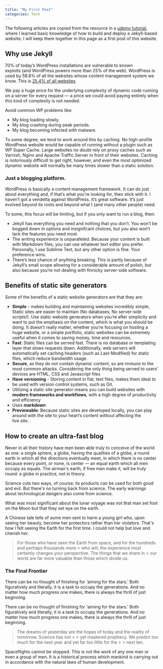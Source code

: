 ```yaml
---
title: "My First Post"
categories: Tech
---
```


The following articles are copied from the resource in a [udemy tutorial][tutorial], where I learned basic knowledge of how to build and deploy a Jekyll-based website. I will keep them together in this page 
as a first post of this website.


## Why use Jekyll

70% of today’s WordPress installations are vulnerable to known exploits (and WordPress powers more than 25% of the web). WordPress is used by 58.8% of all the websites whose content management system we know. This is [25.4% of all websites](http://w3techs.com/technologies/details/cm-wordpress/all/all) 

We pay a huge price for the underlying complexity of dynamic code running on a server for every request — a price we could avoid paying entirely when this kind of complexity is not needed.

Avoid common WP problems like: 

- My blog loading slowly.
- My blog crashing during peak periods.
- My blog becoming infected with malware.

To some degree, we tend to work around this by caching. No high-profile WordPress website would be capable of running without a plugin such as WP Super Cache. Large websites no doubt rely on proxy caches such as Varnish, Nginx and Apache Traffic Server in front of their websites. Caching is notoriously difficult to get right, however, and even the most optimized dynamic website will normally be many times slower than a static solution.

### Just a blogging platform. 
WordPress is basically a content management framework. It can do just about everything and, if that’s what you’re looking for, then stick with it. I haven’t got a vendetta against WordPress. It’s great software. It’s just evolved beyond its roots and beyond what I (and many other people) need. 

To some, this focus will be limiting, but if you only want to run a blog, then:

- Jekyll has everything you need and nothing that you don’t. You won’t be bogged down in options and insignifcant choices, but you also won’t lack the features you need most.
- The writing experience is unparalleled. Because your content is built with Markdown files, you can use whatever text editor you prefer. Personally, I use Sublime Text, but any other option is fine. Your preference wins.
- There’s less chance of anything breaking. This is partly because of Jekyll’s small scope allowing for a considerable amount of polish, but also because you’re not dealing with finnicky server-side software.


## Benefits of static site generators

Some of the benefits of a static website generators are that they are:

- **Simple** - makes building and maintaining websites incredibly simple, Static sites are easier to maintain (No databases, No server-side scripts!). Use static website generators when you’re after simplicity and want to put the emphasis on the content, which is what you should be doing. It doesn’t really matter, whether you’re focusing on hosting a huge website, or a simple portfolio, static websites can be extremely useful when it comes to saving money, time and resources.
- **Fast**: Static files can be served fast. There is no database or templating layer that slows requests down. Additionally, web servers will automatically set caching headers (such as Last-Modified) for static files, which reduce bandwidth usage.
- **Secure**, as they do not contain dynamic content, so are immune to the most common attacks. Considering the only thing being served to users’ devices are HTML, CSS and Javascript files
- **Have versioning** - Storing content in flat, text files, makes them ideal to be used with version control systems, such as Git. 
- Utilizing a static site generator means you can build websites with **modern frameworks and workflows**, with a high degree of productivity and efficiency
- Uses **markdown**
- **Previewable**: Because static sites are developed locally, you can play around with the site to your heart’s content without affecting the live site.


## How to create an ultra-fast blog

Never in all their history have men been able truly to conceive of the world as one: a single sphere, a globe, having the qualities of a globe, a round earth in which all the directions eventually meet, in which there is no center because every point, or none, is center — an equal earth which all men occupy as equals. The airman's earth, if free men make it, will be truly round: a globe in practice, not in theory.

Science cuts two ways, of course; its products can be used for both good and evil. But there's no turning back from science. The early warnings about technological dangers also come from science.

What was most significant about the lunar voyage was not that man set foot on the Moon but that they set eye on the earth.

A Chinese tale tells of some men sent to harm a young girl who, upon seeing her beauty, become her protectors rather than her violators. That's how I felt seeing the Earth for the first time. I could not help but love and cherish her.

> For those who have seen the Earth from space, and for the hundreds and perhaps thousands more > who will, the experience most certainly changes your perspective. The things that we share in > our world are far more valuable than those which divide us.

### The Final Frontier

There can be no thought of finishing for ‘aiming for the stars.’ Both figuratively and literally, it is a task to occupy the generations. And no matter how much progress one makes, there is always the thrill of just beginning.

There can be no thought of finishing for ‘aiming for the stars.’ Both figuratively and literally, it is a task to occupy the generations. And no matter how much progress one makes, there is always the thrill of just beginning.

> The dreams of yesterday are the hopes of today and the reality of tomorrow. Science has not > > yet mastered prophecy. We predict too much for the next year and yet far too little for the > > next ten.

Spaceflights cannot be stopped. This is not the work of any one man or even a group of men. It is a historical process which mankind is carrying out in accordance with the natural laws of human development.


[tutorial]: https://www.udemy.com/course/static-website-generator-fast-secure-sites-blogs-with-jekyll/